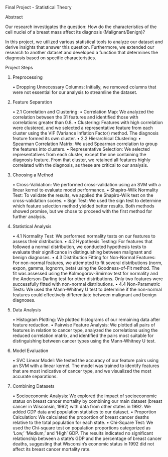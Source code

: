 Final Project - Statistical Theory

Abstract

Our research investigates the question: How do the characteristics of the cell nuclei of a breast mass affect its diagnosis (Malignant/Benign)?

In this project, we utilized various statistical tools to analyze our dataset and derive insights that answer this question. Furthermore, we extended our research to another dataset and developed a function that determines the diagnosis based on specific characteristics.

Project Steps

1. Preprocessing

	•	Dropping Unnecessary Columns: Initially, we removed columns that were not essential for our analysis to streamline the dataset.

2. Feature Separation

	•	2.1 Correlation and Clustering:
	•	Correlation Map: We analyzed the correlation between the 31 features and identified those with correlations greater than 0.8.
	•	Clustering: Features with high correlation were clustered, and we selected a representative feature from each cluster using the VIF (Variance Inflation Factor) method. The diagnosis feature formed its own cluster.
	•	2.2 Hierarchical Clustering:
	•	Spearman Correlation Matrix: We used Spearman correlation to group the features into clusters.
	•	Representative Selection: We selected representatives from each cluster, except the one containing the diagnosis feature. From that cluster, we retained all features highly correlated with the diagnosis, as these are critical to our analysis.

3. Choosing a Method

	•	Cross-Validation: We performed cross-validation using an SVM with a linear kernel to evaluate model performance.
	•	Shapiro-Wilk Normality Test: To validate the results, we applied the Shapiro-Wilk test on the cross-validation scores.
	•	Sign Test: We used the sign test to determine which feature selection method yielded better results. Both methods showed promise, but we chose to proceed with the first method for further analysis.

4. Statistical Analysis

	•	4.1 Normality Test: We performed normality tests on our features to assess their distribution.
	•	4.2 Hypothesis Testing: For features that followed a normal distribution, we conducted hypothesis tests to evaluate their significance in distinguishing between malignant and benign diagnoses.
	•	4.3 Distribution Fitting for Non-Normal Features: For non-normal features, we attempted to fit several distributions (norm, expon, gamma, lognorm, beta) using the Goodness-of-Fit method. The fit was assessed using the Kolmogorov-Smirnov test for normality and the Anderson-Darling test for other distributions. Only two features were successfully fitted with non-normal distributions.
	•	4.4 Non-Parametric Tests: We used the Mann-Whitney U test to determine if the non-normal features could effectively differentiate between malignant and benign diagnoses.

5. Data Analysis

	•	Histogram Plotting: We plotted histograms of our remaining data after feature reduction.
	•	Pairwise Feature Analysis: We plotted all pairs of features in relation to cancer type, analyzed the correlations using the reduced correlation matrix, and identified the pairs most suitable for distinguishing between cancer types using the Mann-Whitney U test.

6. Model Evaluation

	•	SVC Linear Model: We tested the accuracy of our feature pairs using an SVM with a linear kernel. The model was trained to identify features that are most indicative of cancer type, and we visualized the most accurate separations.

7. Combining Datasets

	•	Socioeconomic Analysis: We explored the impact of socioeconomic status on breast cancer mortality by combining our main dataset (breast cancer in Wisconsin, 1992) with data from other states in 1992. We added GDP data and population statistics to our dataset.
	•	Proportion Calculation: We calculated the proportion of breast cancer deaths relative to the total population for each state.
	•	Chi-Square Test: We used the Chi-square test on population proportions categorized as ‘Low,’ ‘Medium,’ and ‘High’ GDP. The results indicated no significant relationship between a state’s GDP and the percentage of breast cancer deaths, suggesting that Wisconsin’s economic status in 1992 did not affect its breast cancer mortality rate.
